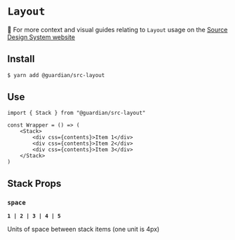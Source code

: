 # `Layout`

📣 For more context and visual guides relating to `Layout` usage on the [Source Design System website](https://www.theguardian.design/2a1e5182b/p/41be19-grids)

## Install

```sh
$ yarn add @guardian/src-layout
```

## Use

```tsx
import { Stack } from "@guardian/src-layout"

const Wrapper = () => (
    <Stack>
        <div css={contents}>Item 1</div>
        <div css={contents}>Item 2</div>
        <div css={contents}>Item 3</div>
    </Stack>
)
```

## Stack Props

### `space`

**`1 | 2 | 3 | 4 | 5`**

Units of space between stack items (one unit is 4px)
